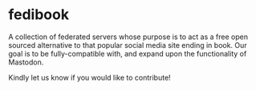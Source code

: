 # fedibook
A collection of federated servers whose purpose is to act as a free open sourced alternative to that popular social media site ending in book. Our goal is to be fully-compatible with, and expand upon the functionality of Mastodon.

Kindly let us know if you would like to contribute!
